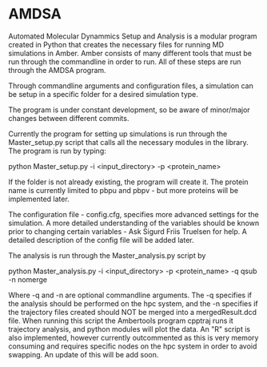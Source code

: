 # AMDSA

Automated Molecular Dynammics Setup and Analysis is a modular program created in Python that creates the necessary files for running MD simulations in Amber. Amber consists of many different tools that must be run through the commandline in order to run. All of these steps are run through the AMDSA program. 

Through commandline arguments and configuration files, a simulation can be setup in a specific folder for a desired simulation type.

The program is under constant development, so be aware of minor/major changes between different commits.

Currently the program for setting up simulations is run through the Master_setup.py script that calls all the necessary modules in the library. The program is run by typing:

python Master_setup.py -i <input_directory> -p <protein_name> 

If the folder is not already existing, the program will create it. The protein name is currently limited to pbpu and pbpv - but more proteins will be implemented later. 

The configuration file - config.cfg, specifies more advanced settings for the simulation. A more detailed understanding of the variables should be known prior to changing certain variables - Ask Sigurd Friis Truelsen for help. A detailed description of the config file will be added later.

The analysis is run through the Master_analysis.py script by

python Master_analysis.py -i <input_directory> -p <protein_name> -q qsub -n nomerge

Where -q and -n are optional commandline arguments. The -q specifies if the analysis should be performed on the hpc system, and the -n specifies if the trajectory files created should NOT be merged into a mergedResult.dcd file. When running this script the Ambertools program cpptraj runs it trajectory analysis, and python modules will plot the data. An "R" script is also implemented, however currently outcommented as this is very memory consuming and requires specific nodes on the hpc system in order to avoid swapping. An update of this will be add soon.

